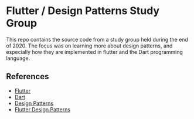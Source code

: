 Flutter / Design Patterns Study Group
=====================================

This repo contains the source code from a study group held during the end of 2020.  The focus
was on learning more about design patterns, and especially how they are implemented in flutter
and the Dart programming language.

## References

- [Flutter](https://flutter.dev/)
- [Dart](https://dart.dev/)
- [Design Patterns](https://en.wikipedia.org/wiki/Software_design_pattern)
- [Flutter Design Patterns](https://github.com/MangirdasKazlauskas/flutter-design-patterns)
